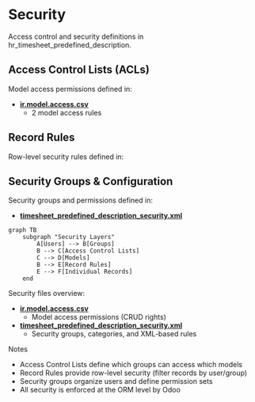# Security

Access control and security definitions in hr_timesheet_predefined_description.

## Access Control Lists (ACLs)

Model access permissions defined in:
- **[ir.model.access.csv](../hr_timesheet_predefined_description/security/ir.model.access.csv)**
  - 2 model access rules

## Record Rules

Row-level security rules defined in:

## Security Groups & Configuration

Security groups and permissions defined in:
- **[timesheet_predefined_description_security.xml](../hr_timesheet_predefined_description/security/timesheet_predefined_description_security.xml)**

```mermaid
graph TB
    subgraph "Security Layers"
        A[Users] --> B[Groups]
        B --> C[Access Control Lists]
        C --> D[Models]
        B --> E[Record Rules]
        E --> F[Individual Records]
    end
```

Security files overview:
- **[ir.model.access.csv](../hr_timesheet_predefined_description/security/ir.model.access.csv)**
  - Model access permissions (CRUD rights)
- **[timesheet_predefined_description_security.xml](../hr_timesheet_predefined_description/security/timesheet_predefined_description_security.xml)**
  - Security groups, categories, and XML-based rules

Notes
- Access Control Lists define which groups can access which models
- Record Rules provide row-level security (filter records by user/group)
- Security groups organize users and define permission sets
- All security is enforced at the ORM level by Odoo

